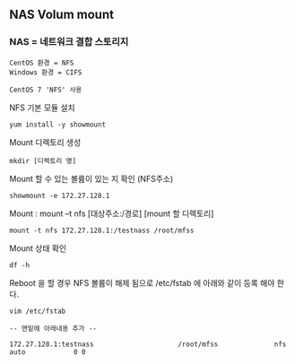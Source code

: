 ## NAS Volum mount

### NAS = 네트워크 결합 스토리지
```
CentOS 환경 = NFS
Windows 환경 = CIFS
```
```
CentOS 7 'NFS' 사용
```

NFS 기본 모듈 설치
```
yum install -y showmount
```

Mount 디렉토리 생성
```
mkdir [디렉토리 명]
```

Mount 할 수 있는 볼륨이 있는 지 확인 (NFS주소)
```
showmount -e 172.27.128.1
```

Mount : mount –t nfs [대상주소:/경로] [mount 할 디렉토리]
```
mount -t nfs 172.27.128.1:/testnass /root/mfss
```

Mount 상태 확인
```
df -h
```

Reboot 을 할 경우 NFS 볼륨이 해제 됨으로 /etc/fstab 에 아래와 같이 등록 해야 한다.
```
vim /etc/fstab

-- 맨밑에 아래내용 추가 --

172.27.128.1:testnass                     /root/mfss              nfs     auto            0 0
```